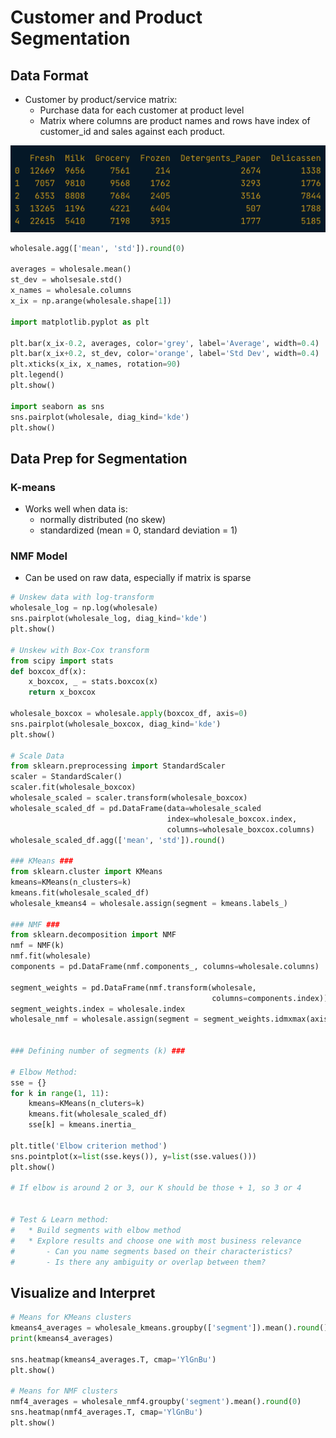 # Customer and Product Segmentation

## Data Format

* Customer by product/service matrix: 
  * Purchase data for each customer at product level
  * Matrix where columns are product names and rows have index of customer_id and sales against each product.

![customer product matrix](./img/customer_product_matrix.png)


```python
wholesale.agg(['mean', 'std']).round(0)

averages = wholesale.mean()
st_dev = wholsesale.std()
x_names = wholesale.columns
x_ix = np.arange(wholesale.shape[1])

import matplotlib.pyplot as plt

plt.bar(x_ix-0.2, averages, color='grey', label='Average', width=0.4)
plt.bar(x_ix+0.2, st_dev, color='orange', label='Std Dev', width=0.4)
plt.xticks(x_ix, x_names, rotation=90)
plt.legend()
plt.show()

import seaborn as sns
sns.pairplot(wholesale, diag_kind='kde')
plt.show()
```

## Data Prep for Segmentation

### K-means

* Works well when data is:
  * normally distributed (no skew)
  * standardized (mean = 0, standard deviation = 1)

### NMF Model

* Can be used on raw data, especially if matrix is sparse

```python
# Unskew data with log-transform
wholesale_log = np.log(wholesale)
sns.pairplot(wholesale_log, diag_kind='kde')
plt.show()

# Unskew with Box-Cox transform
from scipy import stats
def boxcox_df(x):
    x_boxcox, _ = stats.boxcox(x)
    return x_boxcox

wholesale_boxcox = wholesale.apply(boxcox_df, axis=0)
sns.pairplot(wholesale_boxcox, diag_kind='kde')
plt.show()

# Scale Data
from sklearn.preprocessing import StandardScaler
scaler = StandardScaler()
scaler.fit(wholesale_boxcox)
wholesale_scaled = scaler.transform(wholesale_boxcox)
wholesale_scaled_df = pd.DataFrame(data=wholesale_scaled
                                   index=wholesale_boxcox.index,
                                   columns=wholesale_boxcox.columns)
wholesale_scaled_df.agg(['mean', 'std']).round()

### KMeans ###
from sklearn.cluster import KMeans
kmeans=KMeans(n_clusters=k)
kmeans.fit(wholesale_scaled_df)
wholesale_kmeans4 = wholesale.assign(segment = kmeans.labels_)

### NMF ###
from sklearn.decomposition import NMF
nmf = NMF(k)
nmf.fit(wholesale)
components = pd.DataFrame(nmf.components_, columns=wholesale.columns)

segment_weights = pd.DataFrame(nmf.transform(wholesale, 
                                             columns=components.index))
segment_weights.index = wholesale.index
wholesale_nmf = wholesale.assign(segment = segment_weights.idmxmax(axis=1))


### Defining number of segments (k) ###

# Elbow Method:
sse = {}
for k in range(1, 11):
    kmeans=KMeans(n_cluters=k)
    kmeans.fit(wholesale_scaled_df)
    sse[k] = kmeans.inertia_

plt.title('Elbow criterion method')
sns.pointplot(x=list(sse.keys()), y=list(sse.values()))
plt.show()

# If elbow is around 2 or 3, our K should be those + 1, so 3 or 4


# Test & Learn method:
#   * Build segments with elbow method
#   * Explore results and choose one with most business relevance
#       - Can you name segments based on their characteristics?
#       - Is there any ambiguity or overlap between them?
```


## Visualize and Interpret

```python
# Means for KMeans clusters
kmeans4_averages = wholesale_kmeans.groupby(['segment']).mean().round()
print(kmeans4_averages)

sns.heatmap(kmeans4_averages.T, cmap='YlGnBu')
plt.show()

# Means for NMF clusters
nmf4_averages = wholesale_nmf4.groupby('segment').mean().round(0)
sns.heatmap(nmf4_averages.T, cmap='YlGnBu')
plt.show()
```